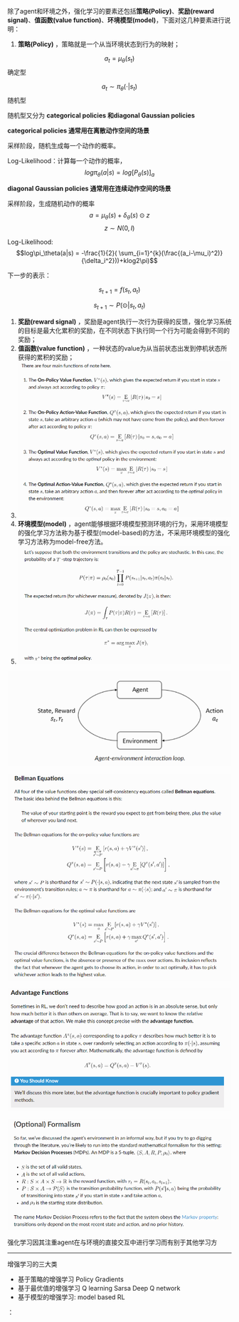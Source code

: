 除了agent和环境之外，强化学习的要素还包括**策略\(Policy\)**、**奖励\(reward signal\)**、**值函数\(value function\)**、**环境模型\(model\)**，下面对这几种要素进行说明：

1. **策略\(Policy\)**
   ，策略就是一个从当环境状态到行为的映射；$$$$   

$$a_t = \mu_\theta(s_t)$$   确定型

$$a_t \sim \pi_\theta(\cdot|s_t)$$ 随机型

随机型又分为 **categorical policies 和diagonal Gaussian policies**

**categorical policies 通常用在离散动作空间的场景**

采样阶段，随机生成每一个动作的概率。

Log-Likelihood：计算每一个动作的概率，$$log\pi_\theta(a|s) = log[P_\theta(s)]_a$$

**diagonal Gaussian policies 通常用在连续动作空间的场景**

采样阶段，生成随机动作的概率 $$a = \mu_\theta(s) +\delta_\theta(s)\odot z$$    $$z\sim N(0,I)$$

Log-Likelihood: $$log\pi_\theta(a|s) = -\frac{1}{2}( \sum_{i=1}^{k}(\frac{(a_i-\mu_i)^2)}{\delta_i^2}))+klog2\pi)$$

下一步的表示：

$$s_{t+1} = f(s_t,a_t)$$

$$s_{t+1} \sim P(\odot|s_t, a_t)$$

1. **奖励\(reward signal\)**
   ，奖励是agent执行一次行为获得的反馈，强化学习系统的目标是最大化累积的奖励，在不同状态下执行同一个行为可能会得到不同的奖励；
2. **值函数\(value function\)**
   ，一种状态的value为从当前状态出发到停机状态所获得的累积的奖励；
3. ![](/assets/reinforcementlearing3.png)
4. **环境模型\(model\)**
   ，agent能够根据环境模型预测环境的行为，采用环境模型的强化学习方法称为基于模型\(model-based\)的方法，不采用环境模型的强化学习方法称为model-free方法。
5. ![](/assets/reinforcementlearning2.png)

![](/assets/reinforcementlearning1.png)

![](/assets/reinforcementlearning4.png)

![](/assets/reinforcementlearing5.png)

![](/assets/reinforcementlearning6.png)

强化学习因其注重agent在与环境的直接交互中进行学习而有别于其他学习方

---

增强学习的三大类

* 基于策略的增强学习 Policy Gradients
* 基于最优值的增强学习 Q learning  Sarsa  Deep Q network
* 基于模型的增强学习: model based RL

：

[^1]: Enter footnote here.

